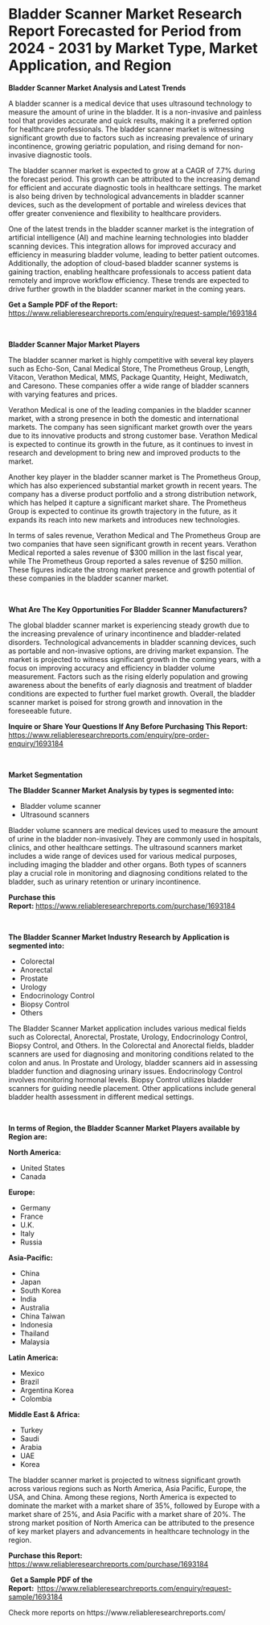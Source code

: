<p><h1>Bladder Scanner Market Research Report Forecasted for Period from 2024 -  2031 by Market Type, Market Application, and Region</h1></p><p><strong>Bladder Scanner Market Analysis and Latest Trends</strong></p>
<p><p>A bladder scanner is a medical device that uses ultrasound technology to measure the amount of urine in the bladder. It is a non-invasive and painless tool that provides accurate and quick results, making it a preferred option for healthcare professionals. The bladder scanner market is witnessing significant growth due to factors such as increasing prevalence of urinary incontinence, growing geriatric population, and rising demand for non-invasive diagnostic tools.</p><p>The bladder scanner market is expected to grow at a CAGR of 7.7% during the forecast period. This growth can be attributed to the increasing demand for efficient and accurate diagnostic tools in healthcare settings. The market is also being driven by technological advancements in bladder scanner devices, such as the development of portable and wireless devices that offer greater convenience and flexibility to healthcare providers.</p><p>One of the latest trends in the bladder scanner market is the integration of artificial intelligence (AI) and machine learning technologies into bladder scanning devices. This integration allows for improved accuracy and efficiency in measuring bladder volume, leading to better patient outcomes. Additionally, the adoption of cloud-based bladder scanner systems is gaining traction, enabling healthcare professionals to access patient data remotely and improve workflow efficiency. These trends are expected to drive further growth in the bladder scanner market in the coming years.</p></p>
<p><strong>Get a Sample PDF of the Report:&nbsp;</strong> <a href="https://www.reliableresearchreports.com/enquiry/request-sample/1693184">https://www.reliableresearchreports.com/enquiry/request-sample/1693184</a></p>
<p>&nbsp;</p>
<p><strong>Bladder Scanner Major Market Players</strong></p>
<p><p>The bladder scanner market is highly competitive with several key players such as Echo-Son, Canal Medical Store, The Prometheus Group, Length, Vitacon, Verathon Medical, MMS, Package Quantity, Height, Mediwatch, and Caresono. These companies offer a wide range of bladder scanners with varying features and prices.</p><p>Verathon Medical is one of the leading companies in the bladder scanner market, with a strong presence in both the domestic and international markets. The company has seen significant market growth over the years due to its innovative products and strong customer base. Verathon Medical is expected to continue its growth in the future, as it continues to invest in research and development to bring new and improved products to the market.</p><p>Another key player in the bladder scanner market is The Prometheus Group, which has also experienced substantial market growth in recent years. The company has a diverse product portfolio and a strong distribution network, which has helped it capture a significant market share. The Prometheus Group is expected to continue its growth trajectory in the future, as it expands its reach into new markets and introduces new technologies.</p><p>In terms of sales revenue, Verathon Medical and The Prometheus Group are two companies that have seen significant growth in recent years. Verathon Medical reported a sales revenue of $300 million in the last fiscal year, while The Prometheus Group reported a sales revenue of $250 million. These figures indicate the strong market presence and growth potential of these companies in the bladder scanner market.</p></p>
<p>&nbsp;</p>
<p><strong>What Are The Key Opportunities For Bladder Scanner Manufacturers?</strong></p>
<p><p>The global bladder scanner market is experiencing steady growth due to the increasing prevalence of urinary incontinence and bladder-related disorders. Technological advancements in bladder scanning devices, such as portable and non-invasive options, are driving market expansion. The market is projected to witness significant growth in the coming years, with a focus on improving accuracy and efficiency in bladder volume measurement. Factors such as the rising elderly population and growing awareness about the benefits of early diagnosis and treatment of bladder conditions are expected to further fuel market growth. Overall, the bladder scanner market is poised for strong growth and innovation in the foreseeable future.</p></p>
<p><strong>Inquire or Share Your Questions If Any Before Purchasing This Report:</strong> <a href="https://www.reliableresearchreports.com/enquiry/pre-order-enquiry/1693184">https://www.reliableresearchreports.com/enquiry/pre-order-enquiry/1693184</a></p>
<p>&nbsp;</p>
<p><strong>Market Segmentation</strong></p>
<p><strong>The Bladder Scanner Market Analysis by types is segmented into:</strong></p>
<p><ul><li>Bladder volume scanner</li><li>Ultrasound scanners</li></ul></p>
<p><p>Bladder volume scanners are medical devices used to measure the amount of urine in the bladder non-invasively. They are commonly used in hospitals, clinics, and other healthcare settings. The ultrasound scanners market includes a wide range of devices used for various medical purposes, including imaging the bladder and other organs. Both types of scanners play a crucial role in monitoring and diagnosing conditions related to the bladder, such as urinary retention or urinary incontinence.</p></p>
<p><strong>Purchase this Report:&nbsp;</strong><a href="https://www.reliableresearchreports.com/purchase/1693184">https://www.reliableresearchreports.com/purchase/1693184</a></p>
<p>&nbsp;</p>
<p><strong>The Bladder Scanner Market Industry Research by Application is segmented into:</strong></p>
<p><ul><li>Colorectal</li><li>Anorectal</li><li>Prostate</li><li>Urology</li><li>Endocrinology Control</li><li>Biopsy Control</li><li>Others</li></ul></p>
<p><p>The Bladder Scanner Market application includes various medical fields such as Colorectal, Anorectal, Prostate, Urology, Endocrinology Control, Biopsy Control, and Others. In the Colorectal and Anorectal fields, bladder scanners are used for diagnosing and monitoring conditions related to the colon and anus. In Prostate and Urology, bladder scanners aid in assessing bladder function and diagnosing urinary issues. Endocrinology Control involves monitoring hormonal levels. Biopsy Control utilizes bladder scanners for guiding needle placement. Other applications include general bladder health assessment in different medical settings.</p></p>
<p>&nbsp;</p>
<p><strong>In terms of Region, the Bladder Scanner Market Players available by Region are:</strong></p>
<p>
    <p> <strong> North America: </strong>
        <ul>
            <li>United States</li>
            <li>Canada</li>
        </ul>
        </p> 
    <p> <strong> Europe: </strong>
        <ul>
            <li>Germany</li>
            <li>France</li>
            <li>U.K.</li>
            <li>Italy</li>
            <li>Russia</li>
        </ul>
        </p> 
    <p> <strong> Asia-Pacific: </strong>
        <ul>
            <li>China</li>
            <li>Japan</li>
            <li>South Korea</li>
            <li>India</li>
            <li>Australia</li>
            <li>China Taiwan</li>
            <li>Indonesia</li>
            <li>Thailand</li>
            <li>Malaysia</li>
        </ul>
        </p> 
    <p> <strong> Latin America: </strong>
        <ul>
            <li>Mexico</li>
            <li>Brazil</li>
            <li>Argentina Korea</li>
            <li>Colombia</li>
        </ul>
        </p> 
    <p> <strong> Middle East & Africa: </strong>
        <ul>
            <li>Turkey</li>
            <li>Saudi</li>
            <li>Arabia</li>
            <li>UAE</li>
            <li>Korea</li>
        </ul>
    </p>
    </p>
<p><p>The bladder scanner market is projected to witness significant growth across various regions such as North America, Asia Pacific, Europe, the USA, and China. Among these regions, North America is expected to dominate the market with a market share of 35%, followed by Europe with a market share of 25%, and Asia Pacific with a market share of 20%. The strong market position of North America can be attributed to the presence of key market players and advancements in healthcare technology in the region.</p></p>
<p><strong>Purchase this Report: </strong><a href="https://www.reliableresearchreports.com/purchase/1693184">https://www.reliableresearchreports.com/purchase/1693184</a></p>
<p>&nbsp;<strong>Get a Sample PDF of the Report:&nbsp;&nbsp;</strong><a href="https://www.reliableresearchreports.com/enquiry/request-sample/1693184">https://www.reliableresearchreports.com/enquiry/request-sample/1693184</a></p>
<p><strong></strong></p>
<p>Check more reports on https://www.reliableresearchreports.com/</p>